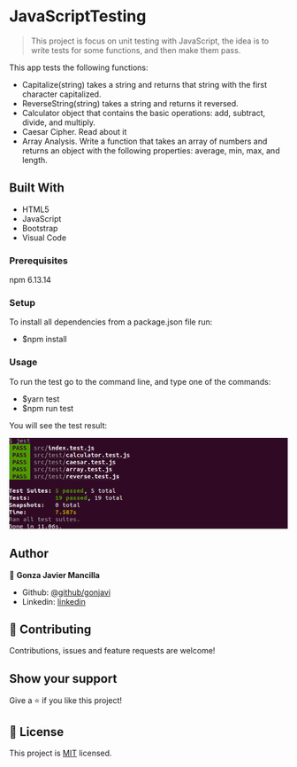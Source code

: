 # JavaScriptTesting


> This project is focus on unit testing with JavaScript, the idea is to write tests for some functions, and then make them pass.

This app tests the following functions:
 - Capitalize(string) takes a string and returns that string with the first character capitalized.
 - ReverseString(string) takes a string and returns it reversed.
 - Calculator object that contains the basic operations: add, subtract, divide, and multiply.
 - Caesar Cipher. Read about it
 - Array Analysis. Write a function that takes an array of numbers and returns an object with the following properties: average, min, max, and length.

## Built With

- HTML5
- JavaScript
- Bootstrap
- Visual Code


### Prerequisites
npm 6.13.14

### Setup

To install all dependencies from a package.json file run:

 - $npm install


### Usage

To run the test go to the command line, and type one of the commands:

 - $yarn test 
  - $npm run test
  
  You will see the test result:

![screenshot](./test.png)



## Author

👤 **Gonza Javier Mancilla**

- Github: [@github/gonjavi](https://github.com/gonjavi)
- Linkedin: [linkedin](https://www.linkedin.com/in/g-javier-mancilla-a686a9178/)



## 🤝 Contributing

Contributions, issues and feature requests are welcome!


## Show your support

Give a ⭐️ if you like this project!


## 📝 License

This project is [MIT](lic.url) licensed.

